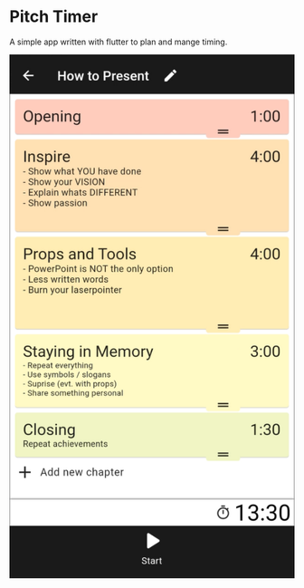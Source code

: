 # Pitch Timer

A simple app written with flutter to plan and mange timing. 

![](docs/assets/screenshot.png)